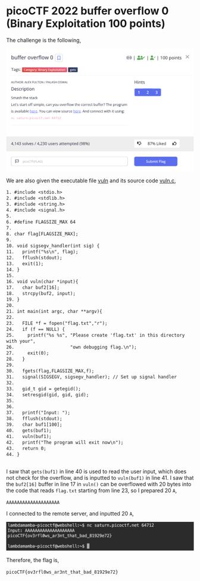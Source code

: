 # picoCTF 2022 buffer overflow 0 (Binary Exploitation 100 points)
The challenge is the following,

![Figure 1](img/challenge.png) 

We are also given the executable file [vuln](./files/vuln) and its source code [vuln.c](./files/vuln.c),

```
1. #include <stdio.h>
2. #include <stdlib.h>
3. #include <string.h>
4. #include <signal.h>
5. 
6. #define FLAGSIZE_MAX 64
7. 
8. char flag[FLAGSIZE_MAX];
9. 
10. void sigsegv_handler(int sig) {
11.   printf("%s\n", flag);
12.   fflush(stdout);
13.   exit(1);
14. }
15. 
16. void vuln(char *input){
17.   char buf2[16];
18.   strcpy(buf2, input);
19. }
20. 
21. int main(int argc, char **argv){
22.   
23.   FILE *f = fopen("flag.txt","r");
24.   if (f == NULL) {
25.     printf("%s %s", "Please create 'flag.txt' in this directory with your",
26.                     "own debugging flag.\n");
27.     exit(0);
28.   }
29.   
30.   fgets(flag,FLAGSIZE_MAX,f);
31.   signal(SIGSEGV, sigsegv_handler); // Set up signal handler
32.   
33.   gid_t gid = getegid();
34.   setresgid(gid, gid, gid);
35. 
36. 
37.   printf("Input: ");
38.   fflush(stdout);
39.   char buf1[100];
40.   gets(buf1); 
41.   vuln(buf1);
42.   printf("The program will exit now\n");
43.   return 0;
44. }


```

I saw that `gets(buf1)` in line 40 is used to read the user input, which does not check for the overflow, and is inputted to `vuln(buf1)` in line 41.
I saw that the `buf2[16]` buffer in line 17 in `vuln()` can be overflowed with 20 bytes into the code that reads `flag.txt` starting from line 23, so I prepared 20 `A`, 

`AAAAAAAAAAAAAAAAAAAA`

I connected to the remote server, and inputted 20 `A`,


![Figure 1](img/flag.png) 


Therefore, the flag is,

`picoCTF{ov3rfl0ws_ar3nt_that_bad_81929e72}`
